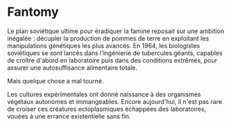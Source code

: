 # Fantomy

Le plan soviétique ultime pour éradiquer la famine reposait sur une ambition inégalée : décupler la production de pommes de terre en exploitant les manipulations génétiques les plus avancés. En 1964, les biologistes soviétiques se sont lancés dans l’ingénierie de tubercules géants, capables de croître d'abord en laboratoire puis dans des conditions extrêmes, pour assurer une autosuffisance alimentaire totale.

Mais quelque chose a mal tourné.

Les cultures expérimentales ont donné naissance à des organismes végétaux autonomes et immangeables. Encore aujourd'hui, il n'est pas rare de croiser ces créatures ectoplasmiques échappées des laboratoires, vouées à une errance existentielle sans fin.